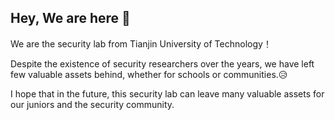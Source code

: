 ## Hey, We are here 👋

We are the security lab from Tianjin University of Technology！

Despite the existence of security researchers over the years, we have left few valuable assets behind, whether for schools or communities.😥

I hope that in the future, this security lab can leave many valuable assets for our juniors and the security community.
